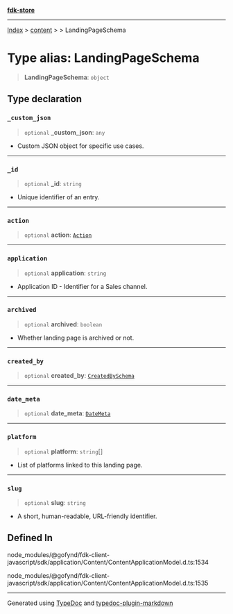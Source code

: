[**fdk-store**](../../../README.md)
***

[Index](../../../API.md) > [content](../../README.md) > [<internal>](../README.md) > LandingPageSchema

# Type alias: LandingPageSchema

> **LandingPageSchema**: `object`

## Type declaration

### `_custom_json`

> `optional` **\_custom\_json**: `any`

- Custom JSON object for specific use cases.

***

### `_id`

> `optional` **\_id**: `string`

- Unique identifier of an entry.

***

### `action`

> `optional` **action**: [`Action`](type-alias.Action.md)

***

### `application`

> `optional` **application**: `string`

- Application ID - Identifier for a Sales channel.

***

### `archived`

> `optional` **archived**: `boolean`

- Whether landing page is archived or not.

***

### `created_by`

> `optional` **created\_by**: [`CreatedBySchema`](type-alias.CreatedBySchema.md)

***

### `date_meta`

> `optional` **date\_meta**: [`DateMeta`](type-alias.DateMeta.md)

***

### `platform`

> `optional` **platform**: `string`[]

- List of platforms linked to this landing page.

***

### `slug`

> `optional` **slug**: `string`

- A short, human-readable, URL-friendly identifier.

## Defined In

node\_modules/@gofynd/fdk-client-javascript/sdk/application/Content/ContentApplicationModel.d.ts:1534

node\_modules/@gofynd/fdk-client-javascript/sdk/application/Content/ContentApplicationModel.d.ts:1535

***
Generated using [TypeDoc](https://typedoc.org/) and [typedoc-plugin-markdown](https://www.npmjs.com/package/typedoc-plugin-markdown)
